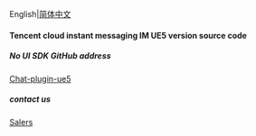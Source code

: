English|[简体中文](./README_ZH.md)

#### Tencent cloud instant messaging IM UE5 version source code




##### No UI SDK GitHub address

[Chat-plugin-ue5](https://github.com/TencentCloud/chat-plugin-ue5)


##### contact us
[Salers](https://intl.cloud.tencent.com/zh/contact-us)
